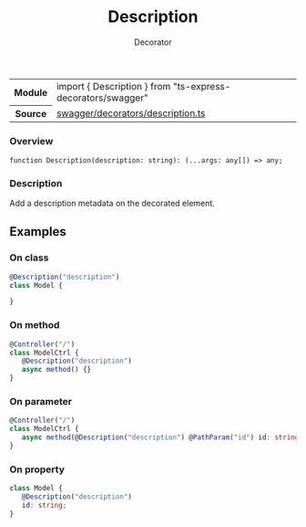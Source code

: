 <header class="symbol-info-header">    <h1 id="description">Description</h1>    <label class="symbol-info-type-label decorator">Decorator</label>      </header>
<section class="symbol-info">      <table class="is-full-width">        <tbody>        <tr>          <th>Module</th>          <td>            <div class="lang-typescript">                <span class="token keyword">import</span> { Description }                 <span class="token keyword">from</span>                 <span class="token string">"ts-express-decorators/swagger"</span>                            </div>          </td>        </tr>        <tr>          <th>Source</th>          <td>            <a href="https://romakita.github.io/ts-express-decorators/#//blob/v2.8.0/src/swagger/decorators/description.ts#L0-L0">                swagger/decorators/description.ts            </a>        </td>        </tr>                </tbody>      </table>    </section>

### Overview

<pre><code class="typescript-lang">function <span class="token function">Description</span><span class="token punctuation">(</span>description<span class="token punctuation">:</span> <span class="token keyword">string</span><span class="token punctuation">)</span><span class="token punctuation">:</span> <span class="token punctuation">(</span>...args<span class="token punctuation">:</span> <span class="token keyword">any</span><span class="token punctuation">[</span><span class="token punctuation">]</span><span class="token punctuation">)</span> => <span class="token keyword">any</span><span class="token punctuation">;</span></code></pre>

### Description

Add a description metadata on the decorated element.

## Examples
### On class

```typescript
@Description("description")
class Model {

}
```

### On method

```typescript
@Controller("/")
class ModelCtrl {
   @Description("description")
   async method() {}
}
```

### On parameter

```typescript
@Controller("/")
class ModelCtrl {
   async method(@Description("description") @PathParam("id") id: string) {}
}
```

### On property

```typescript
class Model {
   @Description("description")
   id: string;
}
```
